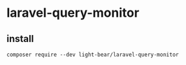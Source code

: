 # laravel-query-monitor


## install

```
composer require --dev light-bear/laravel-query-monitor
```
